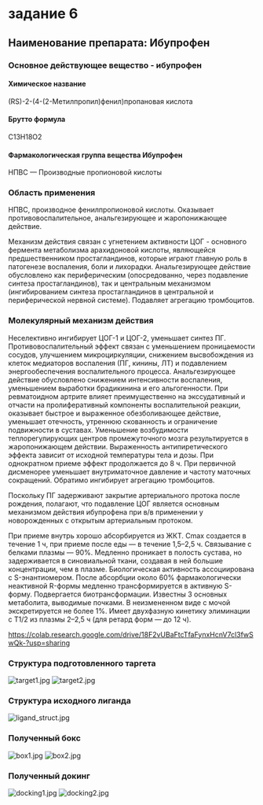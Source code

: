 # задание 6
## Наименование препарата: Ибупрофен
### Основное действующее вещество - ибупрофен
#### Химическое название
(RS)-2-(4-(2-Метилпропил)фенил)пропановая кислота
#### Брутто формула
C13H18O2
#### Фармакологическая группа вещества Ибупрофен
НПВС — Производные пропионовой кислоты
### Область применения
НПВС, производное фенилпропионовой кислоты. Оказывает противовоспалительное, анальгезирующее и жаропонижающее действие.

Механизм действия связан с угнетением активности ЦОГ - основного фермента метаболизма арахидоновой кислоты, являющейся 
предшественником простагландинов, которые играют главную роль в патогенезе воспаления, боли и лихорадки. Анальгезирующее
действие обусловлено как периферическим (опосредованно, через подавление синтеза простагландинов), так и центральным
механизмом (ингибированием синтеза простагландинов в центральной и периферической нервной системе). 
Подавляет агрегацию тромбоцитов.

### Молекулярный механизм действия 
Неселективно ингибирует ЦОГ-1 и ЦОГ-2, уменьшает синтез ПГ. Противовоспалительный эффект связан с уменьшением 
проницаемости сосудов, улучшением микроциркуляции, снижением высвобождения из клеток медиаторов воспаления (ПГ, кинины,
ЛТ) и подавлением энергообеспечения воспалительного процесса. Анальгезирующее действие обусловлено снижением 
интенсивности воспаления, уменьшением выработки брадикинина и его альгогенности. При ревматоидном артрите влияет 
преимущественно на экссудативный и отчасти на пролиферативный компоненты воспалительной реакции, оказывает быстрое и 
выраженное обезболивающее действие, уменьшает отечность, утреннюю скованность и ограничение подвижности в суставах. 
Уменьшение возбудимости теплорегулирующих центров промежуточного мозга результируется в жаропонижающем действии. 
Выраженность антипиретического эффекта зависит от исходной температуры тела и дозы. При однократном приеме эффект 
продолжается до 8 ч. При первичной дисменорее уменьшает внутриматочное давление и частоту маточных сокращений. Обратимо
ингибирует агрегацию тромбоцитов.

Поскольку ПГ задерживают закрытие артериального протока после рождения, полагают, что подавление ЦОГ является основным 
механизмом действия ибупрофена при в/в применении у новорожденных с открытым артериальным протоком.

При приеме внутрь хорошо абсорбируется из ЖКТ. Cmax создается в течение 1 ч, при приеме после еды — в течение 1,5–2,5 ч.
Связывание с белками плазмы — 90%. Медленно проникает в полость сустава, но задерживается в синовиальной ткани, создавая
в ней большие концентрации, чем в плазме. Биологическая активность ассоциирована с S-энантиомером. После абсорбции около
60% фармакологически неактивной R-формы медленно трансформируется в активную S-форму. Подвергается биотрансформации. 
Известны 3 основных метаболита, выводимые почками. В неизмененном виде с мочой экскретируется не более 1%. Имеет 
двухфазную кинетику элиминации с T1/2 из плазмы 2–2,5 ч (для ретард форм — до 12 ч).

https://colab.research.google.com/drive/18F2vUBaFtcTfaFynxHcnV7cl3fwSwQk-?usp=sharing

### Структура подготовленного таргета
![target1.jpg](files/target1.jpg)
![target2.jpg](files/target2.jpg)

### Структура исходного лиганда
![ligand_struct.jpg](files/ligand_struct.jpg)

### Полученный бокс
![box1.jpg](files/box1.jpg)
![box2.jpg](files/box2.jpg)

### Полученный докинг
![docking1.jpg](files/docking1.jpg)
![docking2.jpg](files/docking2.jpg)
